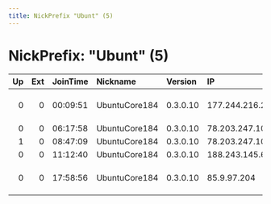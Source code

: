```yaml
---
title: NickPrefix "Ubunt" (5)
---
```


# NickPrefix: "Ubunt" (5)

|   Up |   Ext | JoinTime   | Nickname      | Version   | IP             | AS                               | CC   |   ORp |   Dirp | OS    | Contact   |   eFamMembers |
|-----:|------:|:-----------|:--------------|:----------|:---------------|:---------------------------------|:-----|------:|-------:|:------|:----------|--------------:|
|    0 |     0 | 00:09:51   | UbuntuCore184 | 0.3.0.10  | 177.244.216.25 | Mega Cable, S.A. de C.V.         | mx   | 38719 |      0 | Linux | None      |             1 |
|    0 |     0 | 06:17:58   | UbuntuCore184 | 0.3.0.10  | 78.203.247.106 | Free SAS                         | fr   | 41549 |      0 | Linux | None      |             1 |
|    1 |     0 | 08:47:09   | UbuntuCore184 | 0.3.0.10  | 78.203.247.106 | Free SAS                         | fr   | 37297 |      0 | Linux | None      |             1 |
|    0 |     0 | 11:12:40   | UbuntuCore184 | 0.3.0.10  | 188.243.145.64 | SkyNet Ltd.                      | ru   | 45633 |      0 | Linux | None      |             1 |
|    0 |     0 | 17:58:56   | UbuntuCore184 | 0.3.0.10  | 85.9.97.204    | Pishgaman Kavir Yazd Cooperative | ir   | 44395 |      0 | Linux | None      |             1 |
